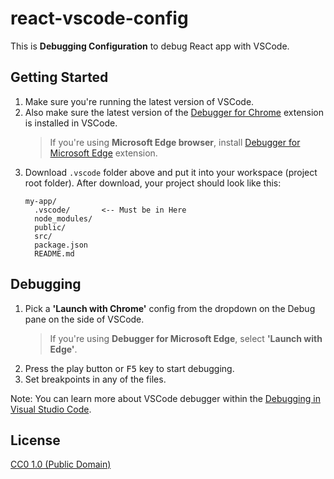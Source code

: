 # react-vscode-config

This is **Debugging Configuration** to debug React app with VSCode.

## Getting Started

1. Make sure you're running the latest version of VSCode.
2. Also make sure the latest version of the [Debugger for Chrome](https://marketplace.visualstudio.com/items?itemName=msjsdiag.debugger-for-chrome) extension is installed in VSCode.
    > If you're using **Microsoft Edge browser**, install [Debugger for Microsoft Edge](https://marketplace.visualstudio.com/items?itemName=msjsdiag.debugger-for-edge) extension.
3. Download `.vscode` folder above and put it into your workspace (project root folder). After download, your project should look like this:
    >
    ```
    my-app/
      .vscode/       <-- Must be in Here
      node_modules/
      public/
      src/
      package.json
      README.md
    ```

## Debugging

1. Pick a **'Launch with Chrome'** config from the dropdown on the Debug pane on the side of VSCode.
    > If you're using **Debugger for Microsoft Edge**, select **'Launch with Edge'**.
2. Press the play button or <kbd>F5</kbd> key to start debugging.
2. Set breakpoints in any of the files.

Note: You can learn more about VSCode debugger within the [Debugging in Visual Studio Code](https://code.visualstudio.com/docs/editor/debugging).

## License

[CC0 1.0 (Public Domain)](LICENSE.md)